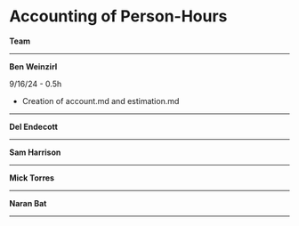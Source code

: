 # Accounting of Person-Hours

**Team**

---

**Ben Weinzirl**

9/16/24 - 0.5h

* Creation of account.md and estimation.md
 
---

**Del Endecott**

---

**Sam Harrison**

---

**Mick Torres**

---

**Naran Bat**

---